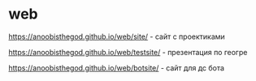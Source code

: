 # web
https://anoobisthegod.github.io/web/site/ - сайт с проектиками

https://anoobisthegod.github.io/web/testsite/ - презентация по геогре

https://anoobisthegod.github.io/web/botsite/ - сайт для дс бота

